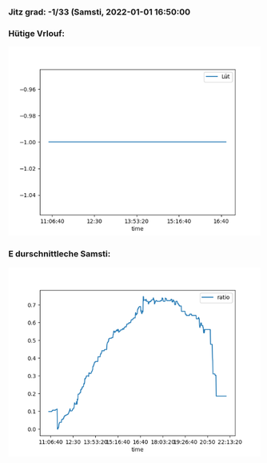 ### Jitz grad: -1/33 (Samsti, 2022-01-01 16:50:00

### Hütige Vrlouf:
![Graph](Today.png)

### E durschnittleche Samsti:
![Graph](Samsti.png)